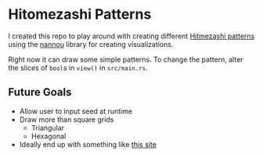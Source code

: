 # Hitomezashi Patterns

I created this repo to play around with creating different [Hitmezashi patterns](https://www.youtube.com/watch?v=JbfhzlMk2eY) using the [nannou](https://github.com/nannou-org/nannou) library for creating visualizations.

Right now it can draw some simple patterns. To change the pattern, alter the slices of `bool`s in `view()` in `src/main.rs`.

## Future Goals
- Allow user to input seed at runtime
- Draw more than square grids
    - Triangular
    - Hexagonal
- Ideally end up with something like [this site](https://hitomezashi.com)
